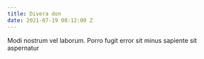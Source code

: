 ```yaml
---
title: Divera don
date: 2021-07-19 08:12:00 Z
---
```


Modi nostrum vel laborum. Porro fugit error sit minus sapiente sit aspernatur